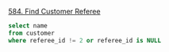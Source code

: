 [584. Find Customer Referee](https://leetcode.com/problems/find-customer-referee/description/?envType=study-plan-v2&envId=top-sql-50)

```SQL
select name
from customer
where referee_id != 2 or referee_id is NULL
```
